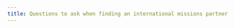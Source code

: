 ```yaml
---
title: Questions to ask when finding an international missions partner./20200829151519028/20200914200428762
---
```


